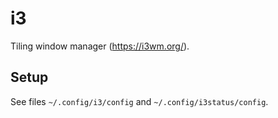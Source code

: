 # i3

Tiling window manager (https://i3wm.org/).

## Setup

See files `~/.config/i3/config` and `~/.config/i3status/config`.

